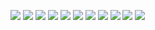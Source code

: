 ![](C:\Users\95432\Desktop\课业\数字逻辑电路\加法器\1.png)
![](C:\Users\95432\Desktop\课业\数字逻辑电路\加法器\2.png)
![](C:\Users\95432\Desktop\课业\数字逻辑电路\加法器\3.png)
![](C:\Users\95432\Desktop\课业\数字逻辑电路\加法器\4.png)
![](C:\Users\95432\Desktop\课业\数字逻辑电路\加法器\5.png)
![](C:\Users\95432\Desktop\课业\数字逻辑电路\加法器\6.png)
![](C:\Users\95432\Desktop\课业\数字逻辑电路\加法器\7.png)
![](C:\Users\95432\Desktop\课业\数字逻辑电路\加法器\8.png)
![](C:\Users\95432\Desktop\课业\数字逻辑电路\加法器\9.png)
![](C:\Users\95432\Desktop\课业\数字逻辑电路\加法器\10.png)
![](C:\Users\95432\Desktop\课业\数字逻辑电路\加法器\11.png)
